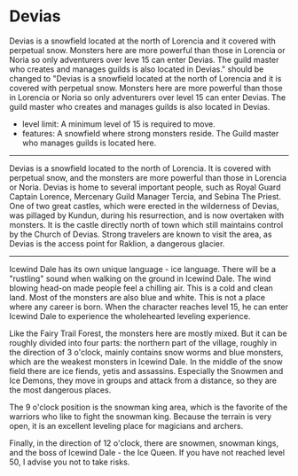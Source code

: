 # Devias

Devias is a snowfield located at the north of Lorencia and it covered with perpetual snow. Monsters here are more powerful than those in Lorencia or Noria so only adventurers over leve 15 can enter Devias. The guild master who creates and manages guilds is also located in Devias." should be changed to "Devias is a snowfield located at the north of Lorencia and it is covered with perpetual snow. Monsters here are more powerful than those in Lorencia or Noria so only adventurers over level 15 can enter Devias. The guild master who creates and manages guilds is also located in Devias.

- level limit: A minimum level of 15 is required to move.
- features: A snowfield where strong monsters reside. The Guild master who manages guilds is located here.

---

Devias is a snowfield located to the north of Lorencia. It is covered with perpetual
snow, and the monsters are more powerful than those in Lorencia or Noria.
Devias is home to several important people, such as Royal Guard Captain Lorence,
Mercenary Guild Manager Tercia, and Sebina The Priest. One of two great castles,
which were erected in the wilderness of Devias, was pillaged by Kundun, during his
resurrection, and is now overtaken with monsters. It is the castle directly north of
town which still maintains control by the Church of Devias. Strong travelers are
known to visit the area, as Devias is the access point for Raklion, a dangerous glacier.

---

Icewind Dale has its own unique language - ice language. There will be a "rustling" sound when walking on the ground in Icewind Dale. The wind blowing head-on made people feel a chilling air. This is a cold and clean land. Most of the monsters are also blue and white. This is not a place where any career is born. When the character reaches level 15, he can enter Icewind Dale to experience the wholehearted leveling experience.

Like the Fairy Trail Forest, the monsters here are mostly mixed. But it can be roughly divided into four parts: the northern part of the village, roughly in the direction of 3 o'clock, mainly contains snow worms and blue monsters, which are the weakest monsters in Icewind Dale. In the middle of the snow field there are ice fiends, yetis and assassins. Especially the Snowmen and Ice Demons, they move in groups and attack from a distance, so they are the most dangerous places.

The 9 o'clock position is the snowman king area, which is the favorite of the warriors who like to fight the snowman king. Because the terrain is very open, it is an excellent leveling place for magicians and archers.

Finally, in the direction of 12 o'clock, there are snowmen, snowman kings, and the boss of Icewind Dale - the Ice Queen. If you have not reached level 50, I advise you not to take risks.
